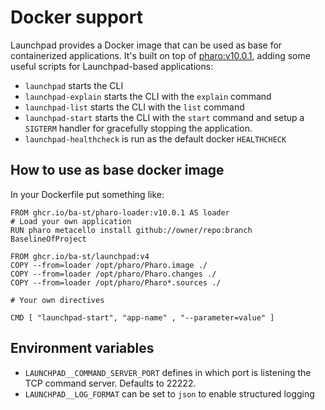 # Docker support

Launchpad provides a Docker image that can be used as base for containerized
applications. It's built on top of [pharo:v10.0.1](https://github.com/ba-st/docker-pharo-runtime),
adding some useful scripts for Launchpad-based applications:

- `launchpad` starts the CLI
- `launchpad-explain` starts the CLI with the `explain` command
- `launchpad-list` starts the CLI with the `list` command
- `launchpad-start` starts the CLI with the `start` command and setup
  a `SIGTERM` handler for gracefully stopping the application.
- `launchpad-healthcheck` is run as the default docker `HEALTHCHECK`

## How to use as base docker image

In your Dockerfile put something like:

```docker
FROM ghcr.io/ba-st/pharo-loader:v10.0.1 AS loader
# Load your own application
RUN pharo metacello install github://owner/repo:branch BaselineOfProject

FROM ghcr.io/ba-st/launchpad:v4
COPY --from=loader /opt/pharo/Pharo.image ./
COPY --from=loader /opt/pharo/Pharo.changes ./
COPY --from=loader /opt/pharo/Pharo*.sources ./

# Your own directives

CMD [ "launchpad-start", "app-name" , "--parameter=value" ]
```

## Environment variables

- `LAUNCHPAD__COMMAND_SERVER_PORT` defines in which port is listening the TCP
  command server. Defaults to 22222.
- `LAUNCHPAD__LOG_FORMAT` can be set to `json` to enable structured logging
